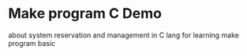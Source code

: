 # Make program C Demo
about system reservation and management in C lang for learning make program basic
